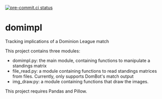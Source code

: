 [![pre-commit.ci status](https://results.pre-commit.ci/badge/github/ngober/domimpl/main.svg)](https://results.pre-commit.ci/latest/github/ngober/domimpl/main)

# domimpl
Tracking implications of a Dominion League match

This project contains three modules:
 - domimpl.py: the main module, containing functions to manipulate a standings matrix
 - file_read.py: a module containing functions to read standings matrices from files. Currently, only supports DomBot's match output
 - img_draw.py: a module containing functions that draw the images.

This project requires Pandas and Pillow.

